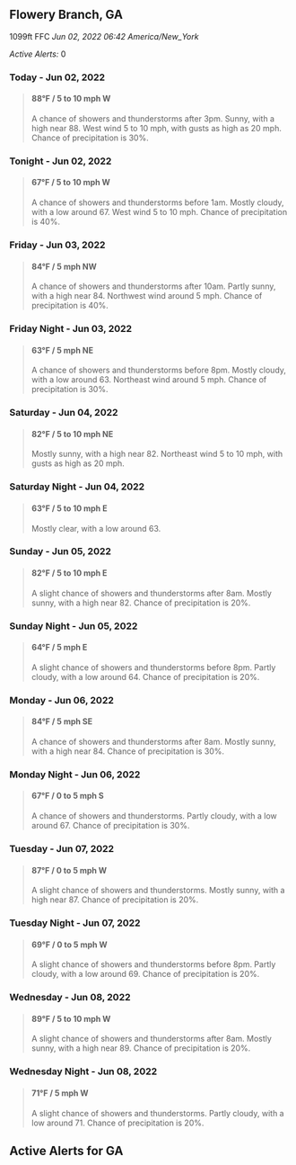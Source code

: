 ## Flowery Branch, GA
1099ft
FFC
*Jun 02, 2022 06:42 America/New_York*

*Active Alerts:* 0
### Today - Jun 02, 2022
> #### **88&deg;F** / 5 to 10 mph W
> A chance of showers and thunderstorms after 3pm. Sunny, with a high near 88. West wind 5 to 10 mph, with gusts as high as 20 mph. Chance of precipitation is 30%.

### Tonight - Jun 02, 2022
> #### **67&deg;F** / 5 to 10 mph W
> A chance of showers and thunderstorms before 1am. Mostly cloudy, with a low around 67. West wind 5 to 10 mph. Chance of precipitation is 40%.

### Friday - Jun 03, 2022
> #### **84&deg;F** / 5 mph NW
> A chance of showers and thunderstorms after 10am. Partly sunny, with a high near 84. Northwest wind around 5 mph. Chance of precipitation is 40%.

### Friday Night - Jun 03, 2022
> #### **63&deg;F** / 5 mph NE
> A chance of showers and thunderstorms before 8pm. Mostly cloudy, with a low around 63. Northeast wind around 5 mph. Chance of precipitation is 30%.

### Saturday - Jun 04, 2022
> #### **82&deg;F** / 5 to 10 mph NE
> Mostly sunny, with a high near 82. Northeast wind 5 to 10 mph, with gusts as high as 20 mph.

### Saturday Night - Jun 04, 2022
> #### **63&deg;F** / 5 to 10 mph E
> Mostly clear, with a low around 63.

### Sunday - Jun 05, 2022
> #### **82&deg;F** / 5 to 10 mph E
> A slight chance of showers and thunderstorms after 8am. Mostly sunny, with a high near 82. Chance of precipitation is 20%.

### Sunday Night - Jun 05, 2022
> #### **64&deg;F** / 5 mph E
> A slight chance of showers and thunderstorms before 8pm. Partly cloudy, with a low around 64. Chance of precipitation is 20%.

### Monday - Jun 06, 2022
> #### **84&deg;F** / 5 mph SE
> A chance of showers and thunderstorms after 8am. Mostly sunny, with a high near 84. Chance of precipitation is 30%.

### Monday Night - Jun 06, 2022
> #### **67&deg;F** / 0 to 5 mph S
> A chance of showers and thunderstorms. Partly cloudy, with a low around 67. Chance of precipitation is 30%.

### Tuesday - Jun 07, 2022
> #### **87&deg;F** / 0 to 5 mph W
> A slight chance of showers and thunderstorms. Mostly sunny, with a high near 87. Chance of precipitation is 20%.

### Tuesday Night - Jun 07, 2022
> #### **69&deg;F** / 0 to 5 mph W
> A slight chance of showers and thunderstorms before 8pm. Partly cloudy, with a low around 69. Chance of precipitation is 20%.

### Wednesday - Jun 08, 2022
> #### **89&deg;F** / 5 to 10 mph W
> A slight chance of showers and thunderstorms after 8am. Mostly sunny, with a high near 89. Chance of precipitation is 20%.

### Wednesday Night - Jun 08, 2022
> #### **71&deg;F** / 5 mph W
> A slight chance of showers and thunderstorms. Partly cloudy, with a low around 71. Chance of precipitation is 20%.

## Active Alerts for GA

